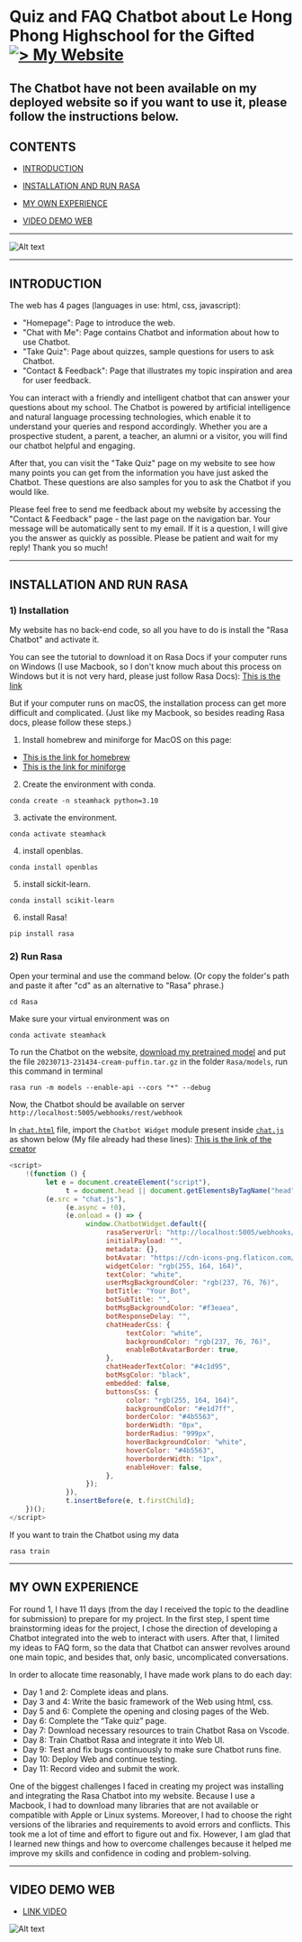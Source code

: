 # Quiz and FAQ Chatbot about Le Hong Phong Highschool for the Gifted [![> My Website](https://img.shields.io/badge/Deployed%20Website-blue)](https://meowmeow-alt.github.io/SteamHack2023/index.html)

The Chatbot have not been available on my deployed website so if you want to use it, please follow the instructions below.
---

## **CONTENTS**

- [INTRODUCTION](#introduction)
  
- [INSTALLATION AND RUN RASA](#installation-and-run-rasa)
  
- [MY OWN EXPERIENCE](#my-own-experience)
  
- [VIDEO DEMO WEB](#video-demo-web)

---

![Alt text](images/img.png)

---

## **INTRODUCTION** 


The web has 4 pages (languages in use: html, css, javascript):

- "Homepage": Page to introduce the web.
- "Chat with Me": Page contains Chatbot and information about how to use Chatbot.
- "Take Quiz": Page about quizzes, sample questions for users to ask Chatbot.
- "Contact & Feedback": Page that illustrates my topic inspiration and area for user feedback.

You can interact with a friendly and intelligent chatbot that can answer your questions about my school. The Chatbot is powered by artificial intelligence and natural language processing technologies, which enable it to understand your queries and respond accordingly. Whether you are a prospective student, a parent, a teacher, an alumni or a visitor, you will find our chatbot helpful and engaging.

After that, you can visit the "Take Quiz" page on my website to see how many points you can get from the information you have just asked the Chatbot. These questions are also samples for you to ask the Chatbot if you would like.

Please feel free to send me feedback about my website by accessing the "Contact & Feedback" page - the last page on the navigation bar. Your message will be automatically sent to my email. If it is a question, I will give you the answer as quickly as possible. Please be patient and wait for my reply! Thank you so much!

---

## **INSTALLATION AND RUN RASA**

### 1) Installation

My website has no back-end code, so all you have to do is install the "Rasa Chatbot" and activate it.

You can see the tutorial to download it on Rasa Docs if your computer runs on Windows (I use Macbook, so I don't know much about this process on Windows but it is not very hard, please just follow Rasa Docs): [This is the link](https://rasa.com/docs/rasa/installation/installing-rasa-open-source)

But if your computer runs on macOS, the installation process can get more difficult and complicated.
(Just like my Macbook, so besides reading Rasa docs, please follow these steps.)

1. Install homebrew and miniforge for MacOS on this page: 
- [This is the link for homebrew](https://brew.sh/)
- [This is the link for miniforge](https://formulae.brew.sh/cask/miniforge)

2. Create the environment with conda.
```
conda create -n steamhack python=3.10
```
3. activate the environment.
```
conda activate steamhack
```
4. install openblas.
```
conda install openblas
```
5. install sickit-learn.
```
conda install scikit-learn
```
6. install Rasa!
```
pip install rasa
```

### 2) Run Rasa

Open your terminal and use the command below. (Or copy the folder's path and paste it after "cd" as an alternative to "Rasa" phrase.)
```
cd Rasa
```
Make sure your virtual environment was on
```
conda activate steamhack
```
To run the Chatbot on the website, [download my pretrained model](https://drive.google.com/drive/folders/1lyxBtmIWy-R7hcbZd3mjdyU_Xi20-QlA?usp=sharing) and put the file `20230713-231434-cream-puffin.tar.gz` in the folder `Rasa/models`, run this command in terminal
```
rasa run -m models --enable-api --cors "*" --debug
```
Now, the Chatbot should be available on server `http://localhost:5005/webhooks/rest/webhook`

In [`chat.html`](chat.html) file, import the `Chatbot Widget` module present inside [`chat.js`](chat.js) as shown below (My file already had these lines): [This is the link of the creator](https://github.com/JiteshGaikwad/Chatbot-Widget/blob/Widget2.0/docs/instructions.md)

```javascript
<script>
    !(function () {
         let e = document.createElement("script"),
              t = document.head || document.getElementsByTagName("head")[0];
         (e.src = "chat.js"),
              (e.async = !0),
              (e.onload = () => {
                   window.ChatbotWidget.default({
                        rasaServerUrl: "http://localhost:5005/webhooks/rest/webhook", // modify this url 
                        initialPayload: "",
                        metadata: {},
                        botAvatar: "https://cdn-icons-png.flaticon.com/512/8649/8649595.png",
                        widgetColor: "rgb(255, 164, 164)",
                        textColor: "white",
                        userMsgBackgroundColor: "rgb(237, 76, 76)",
                        botTitle: "Your Bot",
                        botSubTitle: "",
                        botMsgBackgroundColor: "#f3eaea",
                        botResponseDelay: "",
                        chatHeaderCss: {
                             textColor: "white",
                             backgroundColor: "rgb(237, 76, 76)",
                             enableBotAvatarBorder: true,
                        },
                        chatHeaderTextColor: "#4c1d95",
                        botMsgColor: "black",
                        embedded: false,
                        buttonsCss: {
                             color: "rgb(255, 164, 164)",
                             backgroundColor: "#e1d7ff",
                             borderColor: "#4b5563",
                             borderWidth: "0px",
                             borderRadius: "999px",
                             hoverBackgroundColor: "white",
                             hoverColor: "#4b5563",
                             hoverborderWidth: "1px",
                             enableHover: false,
                        },
                   });
              }),
              t.insertBefore(e, t.firstChild);
    })();
</script>
```
If you want to train the Chatbot using my data
```
rasa train
```

---

## **MY OWN EXPERIENCE** 

For round 1, I have 11 days (from the day I received the topic to the deadline for submission) to prepare for my project. In the first step, I spent time brainstorming ideas for the project, I chose the direction of developing a Chatbot integrated into the web to interact with users. After that, I limited my ideas to FAQ form, so the data that Chatbot can answer revolves around one main topic, and besides that, only basic, uncomplicated conversations.

In order to allocate time reasonably, I have made work plans to do each day:

- Day 1 and 2: Complete ideas and plans.
- Day 3 and 4: Write the basic framework of the Web using html, css.
- Day 5 and 6: Complete the opening and closing pages of the Web.
- Day 6: Complete the “Take quiz” page.
- Day 7: Download necessary resources to train Chatbot Rasa on Vscode.
- Day 8: Train Chatbot Rasa and integrate it into Web UI.
- Day 9: Test and fix bugs continuously to make sure Chatbot runs fine.
- Day 10: Deploy Web and continue testing.
- Day 11: Record video and submit the work.

One of the biggest challenges I faced in creating my project was installing and integrating the Rasa Chatbot into my website. Because I use a Macbook, I had to download many libraries that are not available or compatible with Apple or Linux systems. Moreover, I had to choose the right versions of the libraries and requirements to avoid errors and conflicts. This took me a lot of time and effort to figure out and fix. However, I am glad that I learned new things and how to overcome challenges because it helped me improve my skills and confidence in coding and problem-solving.

---

## **VIDEO DEMO WEB**

- [LINK VIDEO](https://youtu.be/VZZRiaeZZho)

![Alt text](images/imgvid.png)
